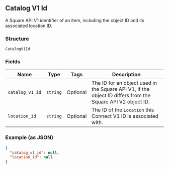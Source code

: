 ## Catalog V1 Id

A Square API V1 identifier of an item, including the object ID and its associated location ID.

### Structure

`CatalogV1Id`

### Fields

| Name | Type | Tags | Description |
|  --- | --- | --- | --- |
| `catalog_v1_id` | `string` | Optional | The ID for an object used in the Square API V1, if the object ID differs from the Square API V2 object ID. |
| `location_id` | `string` | Optional | The ID of the `Location` this Connect V1 ID is associated with. |

### Example (as JSON)

```json
{
  "catalog_v1_id": null,
  "location_id": null
}
```

